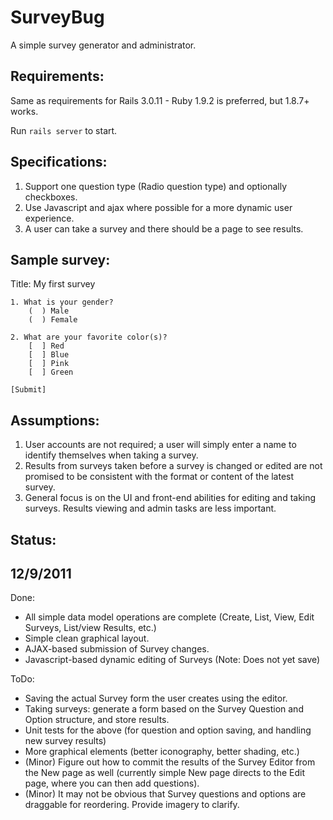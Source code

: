 SurveyBug
=========

A simple survey generator and administrator.

Requirements:
-------------

Same as requirements for Rails 3.0.11 - Ruby 1.9.2 is preferred, but 1.8.7+ works.

Run `rails server` to start.

Specifications:
---------------

1. Support one question type (Radio question type) and optionally checkboxes.
2. Use Javascript and ajax where possible for a more dynamic user experience.
3. A user can take a survey and there should be a page to see results.

Sample survey:
--------------

Title: My first survey

	1. What is your gender?
		(  ) Male
		(  ) Female

	2. What are your favorite color(s)?
		[  ] Red
		[  ] Blue
		[  ] Pink
		[  ] Green

	[Submit]

Assumptions:
------------

1. User accounts are not required; a user will simply enter a name to identify themselves when taking a survey.
2. Results from surveys taken before a survey is changed or edited are not promised to be consistent with the format or content of the latest survey.
3. General focus is on the UI and front-end abilities for editing and taking surveys. Results viewing and admin tasks are less important.

Status:
--------

12/9/2011
---------

Done:

* All simple data model operations are complete (Create, List, View, Edit Surveys, List/view Results, etc.)
* Simple clean graphical layout.
* AJAX-based submission of Survey changes.
* Javascript-based dynamic editing of Surveys (Note: Does not yet save)

ToDo:

* Saving the actual Survey form the user creates using the editor.
* Taking surveys: generate a form based on the Survey Question and Option structure, and store results.
* Unit tests for the above (for question and option saving, and handling new survey results)
* More graphical elements (better iconography, better shading, etc.)
* (Minor) Figure out how to commit the results of the Survey Editor from the New page as well (currently simple New page directs to the Edit page, where you can then add questions).
* (Minor) It may not be obvious that Survey questions and options are draggable for reordering. Provide imagery to clarify.
